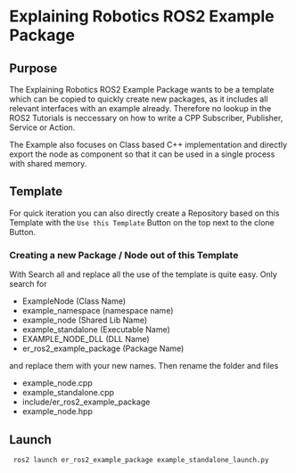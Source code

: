 # Explaining Robotics ROS2 Example Package

## Purpose
The Explaining Robotics ROS2 Example Package wants to be a template which can be copied to quickly create new packages, as it includes all relevant interfaces with an example already.
Therefore no lookup in the ROS2 Tutorials is neccessary on how to write a CPP Subscriber, Publisher, Service or Action.

The Example also focuses on Class based C++ implementation and directly export the node as component so that it can be used in a single process with shared memory.

## Template
For quick iteration you can also directly create a Repository based on this Template with the `Use this Template` Button on the top next to the clone Button.

### Creating a new Package / Node out of this Template
With Search all and replace all the use of the template is quite easy.
Only search for 
* ExampleNode (Class Name)
* example_namespace (namespace name)
* example_node (Shared Lib Name)
* example_standalone (Executable Name)
* EXAMPLE_NODE_DLL (DLL Name)
* er_ros2_example_package (Package Name)

and replace them with your new names. Then rename the folder and files

* example_node.cpp
* example_standalone.cpp
* include/er_ros2_example_package
* example_node.hpp

## Launch
`` 
ros2 launch er_ros2_example_package example_standalone_launch.py
``
